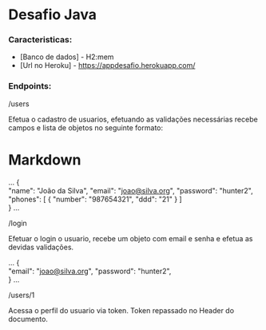 # Desafio Java

### Caracteristicas:

- [Banco de dados] - H2:mem
- [Url no Heroku] - https://appdesafio.herokuapp.com/

### Endpoints:

/users

Efetua o cadastro de usuarios, efetuando as validações necessárias
recebe campos e lista de objetos no seguinte formato:

# Markdown
...
{        
    "name": "João da Silva",
    "email": "joao@silva.org",
    "password": "hunter2",
    "phones": [ 
        {
            "number": "987654321",
            "ddd": "21"
        }
     ]     
} 
...

/login

Efetuar o login o usuario, recebe um objeto com email e senha e efetua as devidas validações.

...
{         
    "email": "joao@silva.org",
    "password": "hunter2",   
} 
...

/users/1

Acessa o perfil do usuario via token.
Token repassado no Header do documento.






